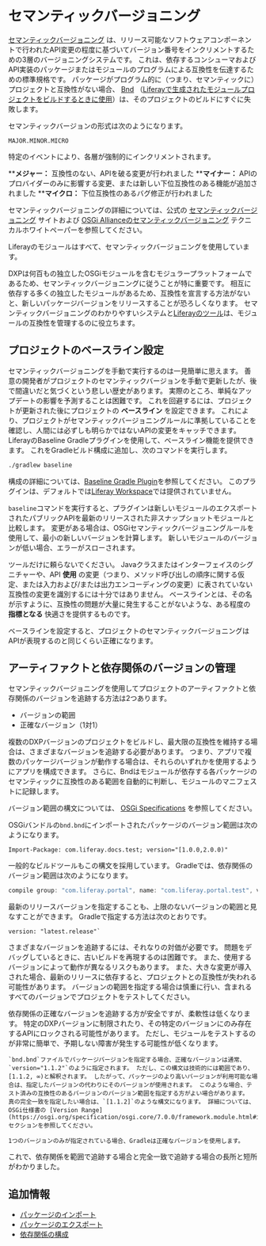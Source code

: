 # セマンティックバージョニング

[セマンティックバージョニング](https://semver.org) は、リリース可能なソフトウェアコンポーネントで行われたAPI変更の程度に基づいてバージョン番号をインクリメントするための3層のバージョニングシステムです。 これは、依存するコンシューマおよびAPI実装のパッケージまたはモジュールのプログラムによる互換性を伝達するための標準規格です。 パッケージがプログラム的に（つまり、セマンティックに）プロジェクトと互換性がない場合、 [Bnd](http://bnd.bndtools.org) （[Liferayで生成されたモジュールプロジェクトをビルドするときに使用](../../developing-applications/tooling/blade-cli/generating-projects-with-blade-cli.md)）は、そのプロジェクトのビルドにすぐに失敗します。

セマンティックバージョンの形式は次のようになります。

```
MAJOR.MINOR.MICRO
```

特定のイベントにより、各層が強制的にインクリメントされます。

****メジャー：** 互換性のない、APIを破る変更が行われました
****マイナー：** APIのプロバイダーのみに影響する変更、または新しい下位互換性のある機能が追加されました
****マイクロ：** 下位互換性のあるバグ修正が行われました

セマンティックバージョニングの詳細については、公式の [セマンティックバージョニング](https://semver.org/) サイトおよび [OSGi Allianceのセマンティックバージョニング](http://www.osgi.org/wp-content/uploads/SemanticVersioning1.pdf) テクニカルホワイトペーパーを参照してください。

Liferayのモジュールはすべて、セマンティックバージョニングを使用しています。

DXPは何百もの独立したOSGiモジュールを含むモジュラープラットフォームであるため、セマンティックバージョニングに従うことが特に重要です。 相互に依存する多くの独立したモジュールがあるため、互換性を宣言する方法がないと、新しいパッケージバージョンをリリースすることが恐ろしくなります。 セマンティックバージョニングのわかりやすいシステムと[Liferayのツール](../../developing-applications/tooling/developer-tools-overview.md)は、モジュールの互換性を管理するのに役立ちます。

<a name="プロジェクトのベースライン設定" />

## プロジェクトのベースライン設定

セマンティックバージョニングを手動で実行するのは一見簡単に思えます。 善意の開発者がプロジェクトのセマンティックバージョンを手動で更新したが、後で間違いだと気づくという悲しい歴史があります。 実際のところ、単純なアップデートの影響を予測することは困難です。 これを回避するには、プロジェクトが更新された後にプロジェクトの **ベースライン** を設定できます。 これにより、プロジェクトがセマンティックバージョニングルールに準拠していることを確認し、人間には必ずしも明らかではないAPIの変更をキャッチできます。 LiferayのBaseline Gradleプラグインを使用して、ベースライン機能を提供できます。 これをGradleビルド構成に追加し、次のコマンドを実行します。

```bash
./gradlew baseline
```

構成の詳細については、[Baseline Gradle Plugin](../../developing-applications/tooling/other-tools/gradle-plugins.md)を参照してください。 このプラグインは、デフォルトでは[Liferay Workspace](../../developing-applications/tooling/liferay-workspace/what-is-liferay-workspace.md)では提供されていません。

`baseline`コマンドを実行すると、プラグインは新しいモジュールのエクスポートされたパブリックAPIを最新のリリースされた非スナップショットモジュールと比較します。 変更がある場合は、OSGiセマンティックバージョニングルールを使用して、最小の新しいバージョンを計算します。 新しいモジュールのバージョンが低い場合、エラーがスローされます。

ツールだけに頼らないでください。 Javaクラスまたはインターフェイスのシグニチャーや、API **使用** の変更（つまり、メソッド呼び出しの順序に関する仮定、または入力および/または出力エンコーディングの変更）に表されていない互換性の変更を識別するには十分ではありません。 ベースラインとは、その名が示すように、互換性の問題が大量に発生することがないような、ある程度の **指標となる** 快適さを提供するものです。

ベースラインを設定すると、プロジェクトのセマンティックバージョニングはAPIが表現するのと同じくらい正確になります。

<a name="アーティファクトと依存関係のバージョンの管理" />

## アーティファクトと依存関係のバージョンの管理

セマンティックバージョニングを使用してプロジェクトのアーティファクトと依存関係のバージョンを追跡する方法は2つあります。

* バージョンの範囲
* 正確なバージョン（1対1）

複数のDXPバージョンのプロジェクトをビルドし、最大限の互換性を維持する場合は、さまざまなバージョンを追跡する必要があります。 つまり、アプリで複数のパッケージバージョンが動作する場合は、それらのいずれかを使用するようにアプリを構成できます。 さらに、Bndはモジュールが依存する各パッケージのセマンティックに互換性のある範囲を自動的に判断し、モジュールのマニフェストに記録します。

バージョン範囲の構文については、 [OSGi Specifications](https://osgi.org/specification/osgi.core/7.0.0/framework.module.html#i3189032) を参照してください。

OSGiバンドルの`bnd.bnd`にインポートされたパッケージのバージョン範囲は次のようになります。

```properties
Import-Package: com.liferay.docs.test; version="[1.0.0,2.0.0)"
```

一般的なビルドツールもこの構文を採用しています。 Gradleでは、依存関係のバージョン範囲は次のようになります。

```groovy
compile group: "com.liferay.portal", name: "com.liferay.portal.test", version: "[1.0.0,2.0.0)"
```

最新のリリースバージョンを指定することも、上限のないバージョンの範囲と見なすことができます。 Gradleで指定する方法は次のとおりです。

```properties
version: "latest.release"`
```

さまざまなバージョンを追跡するには、それなりの対価が必要です。 問題をデバッグしているときに、古いビルドを再現するのは困難です。 また、使用するバージョンによって動作が異なるリスクもあります。 また、大きな変更が導入された場合、最新のリリースに依存すると、プロジェクトとの互換性が失われる可能性があります。 バージョンの範囲を指定する場合は慎重に行い、含まれるすべてのバージョンでプロジェクトをテストしてください。

依存関係の正確なバージョンを追跡する方が安全ですが、柔軟性は低くなります。 特定のDXPバージョンに制限されたり、その特定のバージョンにのみ存在するAPIにロックされる可能性があります。 ただし、モジュールをテストするのが非常に簡単で、予期しない障害が発生する可能性が低くなります。

```{note}
`bnd.bnd`ファイルでパッケージバージョンを指定する場合、正確なバージョンは通常、`version="1.1.2"`のように指定されます。 ただし、この構文は技術的には範囲であり、[1.1.2, ∞)と解釈されます。 したがって、パッケージのより高いバージョンが利用可能な場合は、指定したバージョンの代わりにそのバージョンが使用されます。 このような場合、テスト済みの互換性のあるバージョンのバージョン範囲を指定する方がよい場合があります。 真の完全一致を指定したい場合は、`[1.1.2]`のような構文になります。 詳細については、OSGi仕様書の [Version Range](https://osgi.org/specification/osgi.core/7.0.0/framework.module.html#i3189032) セクションを参照してください。

1つのバージョンのみが指定されている場合、Gradleは正確なバージョンを使用します。
```

これで、依存関係を範囲で追跡する場合と完全一致で追跡する場合の長所と短所がわかりました。

<a name="追加情報" />

## 追加情報

* [パッケージのインポート](./importing-packages.md)
* [パッケージのエクスポート](./exporting-packages.md)
* [依存関係の構成](./configuring-dependencies.md)
